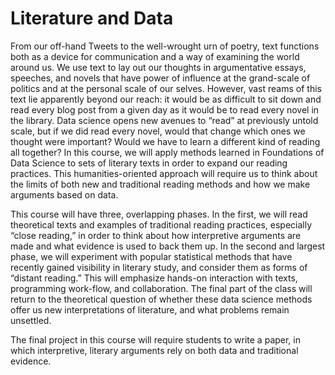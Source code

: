 # Literature and Data
From our off-hand Tweets to the well-wrought urn of poetry, text functions both as a device for communication and a way of examining the world around us. We use text to lay out our thoughts in argumentative essays, speeches, and novels that have power of influence at the grand-scale of politics and at the personal scale of our selves. However, vast reams of this text lie apparently beyond our reach: it would be as difficult to sit down and read every blog post from a given day as it would be to read every novel in the library. Data science opens new avenues to “read” at previously untold scale, but if we did read every novel, would that change which ones we thought were important? Would we have to learn a different kind of reading all together? In this course, we will apply methods learned in Foundations of Data Science to sets of literary texts in order to expand our reading practices. This humanities-oriented approach will require us to think about the limits of both new and traditional reading methods and how we make arguments based on data.

This course will have three, overlapping phases. In the first, we will read theoretical texts and examples of traditional reading practices, especially “close reading,” in order to think about how interpretive arguments are made and what evidence is used to back them up. In the second and largest phase, we will experiment with popular statistical methods that have recently gained visibility in literary study, and consider them as forms of “distant reading.” This will emphasize hands-on interaction with texts, programming work-flow, and collaboration. The final part of the class will return to the theoretical question of whether these data science methods offer us new interpretations of literature, and what problems remain unsettled.

The final project in this course will require students to write a paper, in which interpretive, literary arguments rely on both data and traditional evidence.
